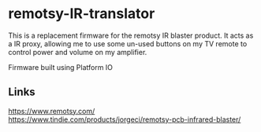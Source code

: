 # remotsy-IR-translator

This is a replacement firmware for the remotsy IR blaster product. It acts as a IR proxy, allowing me to use some un-used buttons on my TV remote to control power and volume on my amplifier.

Firmware built using Platform IO

## Links
https://www.remotsy.com/
https://www.tindie.com/products/jorgeci/remotsy-pcb-infrared-blaster/